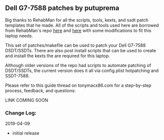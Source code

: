 ## Dell G7-7588 patches by putuprema

Big thanks to RehabMan for all the scripts, tools, kexts, and ssdt patch templates that he made. All of the scripts and tools used here are borrowed from RehabMan's repo [here](https://github.com/RehabMan/Lenovo-Y50-DSDT-Patch) and [here](https://github.com/RehabMan/hack-tools) with some modifications to fit this laptop needs.

This set of patches/makefile can be used to patch your Dell G7-7588 DSDT/SSDTs.  There are also post install scripts that can be used to create and install the kexts the are required for this laptop.

Although older versions of the repo had scripts to automate patching of DSDT/SSDTs, the current version does it all via config.plist hotpatching and SSDT-7588.

Please refer to this guide thread on tonymacx86.com for a step-by-step process, feedback, and questions:

LINK COMING SOON

### Change Log:

2019-04-09
- initial release
